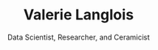 ---
title: "Valerie Langlois"
subtitle: "Data Scientist, Researcher, and Ceramicist"
description: |
  I am an applied data scientist, interested in topics related to machine learning, statistical modeling, data visualization, and cognition. I really enjoy problem-solving and scripting in **R & Python**.<br><br> I am also a functional ceramicist. You can find an [online gallery](https://vlanglois.com/pottery/) of my current and past work, or head to my [store](https://primspottery.com) if you want to buy one of my pieces.
images:
  # goes in /static/img
  - img/CirclePicMe.png
image_left: true
text_align_left: true
show_social_links: true # specify social accounts in site config
show_action_link: true
action_link: /about
action_label: "Read more &rarr;"
action_type: text # text, button
type: home
---